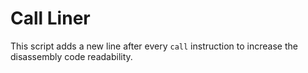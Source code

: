 # Call Liner
This script adds a new line after every `call` instruction to increase the disassembly code readability.
